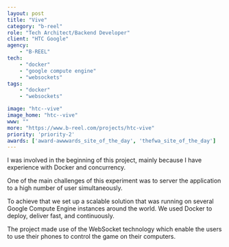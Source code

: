 ```yaml
---
layout: post
title: "Vive"
category: "b-reel"
role: "Tech Architect/Backend Developer"
client: "HTC Google"
agency:
    - "B-REEL"
tech:
    - "docker"
    - "google compute engine"
    - "websockets"
tags:
    - "docker"
    - "websockets"

image: "htc--vive"
image_home: "htc--vive"
www: ""
more: "https://www.b-reel.com/projects/htc-vive"
priority: 'priority-2'
awards: ['award-awwwards_site_of_the_day', 'thefwa_site_of_the_day']
---
```


I was involved in the beginning of this project, mainly because I have experience with Docker and concurrency.

One of the main challenges of this experiment was to server the application to a high number of user simultaneously.

To achieve that we set up a scalable solution that was running on several Google Compute Engine instances around the world. We used Docker to deploy, deliver fast, and continuously.

The project made use of the WebSocket technology which enable the users to use their phones to control the game on their computers.
